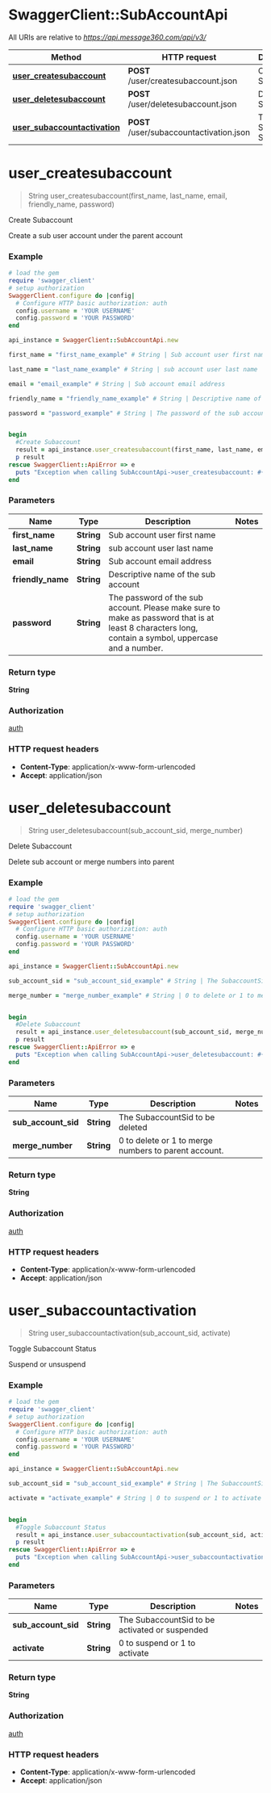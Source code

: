 # SwaggerClient::SubAccountApi

All URIs are relative to *https://api.message360.com/api/v3/*

Method | HTTP request | Description
------------- | ------------- | -------------
[**user_createsubaccount**](SubAccountApi.md#user_createsubaccount) | **POST** /user/createsubaccount.json | Create Subaccount
[**user_deletesubaccount**](SubAccountApi.md#user_deletesubaccount) | **POST** /user/deletesubaccount.json | Delete Subaccount
[**user_subaccountactivation**](SubAccountApi.md#user_subaccountactivation) | **POST** /user/subaccountactivation.json | Toggle Subaccount Status


# **user_createsubaccount**
> String user_createsubaccount(first_name, last_name, email, friendly_name, password)

Create Subaccount

Create a sub user account under the parent account

### Example
```ruby
# load the gem
require 'swagger_client'
# setup authorization
SwaggerClient.configure do |config|
  # Configure HTTP basic authorization: auth
  config.username = 'YOUR USERNAME'
  config.password = 'YOUR PASSWORD'
end

api_instance = SwaggerClient::SubAccountApi.new

first_name = "first_name_example" # String | Sub account user first name

last_name = "last_name_example" # String | sub account user last name

email = "email_example" # String | Sub account email address

friendly_name = "friendly_name_example" # String | Descriptive name of the sub account

password = "password_example" # String | The password of the sub account.  Please make sure to make as password that is at least 8 characters long, contain a symbol, uppercase and a number.


begin
  #Create Subaccount
  result = api_instance.user_createsubaccount(first_name, last_name, email, friendly_name, password)
  p result
rescue SwaggerClient::ApiError => e
  puts "Exception when calling SubAccountApi->user_createsubaccount: #{e}"
end
```

### Parameters

Name | Type | Description  | Notes
------------- | ------------- | ------------- | -------------
 **first_name** | **String**| Sub account user first name | 
 **last_name** | **String**| sub account user last name | 
 **email** | **String**| Sub account email address | 
 **friendly_name** | **String**| Descriptive name of the sub account | 
 **password** | **String**| The password of the sub account.  Please make sure to make as password that is at least 8 characters long, contain a symbol, uppercase and a number. | 

### Return type

**String**

### Authorization

[auth](../README.md#auth)

### HTTP request headers

 - **Content-Type**: application/x-www-form-urlencoded
 - **Accept**: application/json



# **user_deletesubaccount**
> String user_deletesubaccount(sub_account_sid, merge_number)

Delete Subaccount

Delete sub account or merge numbers into parent

### Example
```ruby
# load the gem
require 'swagger_client'
# setup authorization
SwaggerClient.configure do |config|
  # Configure HTTP basic authorization: auth
  config.username = 'YOUR USERNAME'
  config.password = 'YOUR PASSWORD'
end

api_instance = SwaggerClient::SubAccountApi.new

sub_account_sid = "sub_account_sid_example" # String | The SubaccountSid to be deleted

merge_number = "merge_number_example" # String | 0 to delete or 1 to merge numbers to parent account.


begin
  #Delete Subaccount
  result = api_instance.user_deletesubaccount(sub_account_sid, merge_number)
  p result
rescue SwaggerClient::ApiError => e
  puts "Exception when calling SubAccountApi->user_deletesubaccount: #{e}"
end
```

### Parameters

Name | Type | Description  | Notes
------------- | ------------- | ------------- | -------------
 **sub_account_sid** | **String**| The SubaccountSid to be deleted | 
 **merge_number** | **String**| 0 to delete or 1 to merge numbers to parent account. | 

### Return type

**String**

### Authorization

[auth](../README.md#auth)

### HTTP request headers

 - **Content-Type**: application/x-www-form-urlencoded
 - **Accept**: application/json



# **user_subaccountactivation**
> String user_subaccountactivation(sub_account_sid, activate)

Toggle Subaccount Status

Suspend or unsuspend

### Example
```ruby
# load the gem
require 'swagger_client'
# setup authorization
SwaggerClient.configure do |config|
  # Configure HTTP basic authorization: auth
  config.username = 'YOUR USERNAME'
  config.password = 'YOUR PASSWORD'
end

api_instance = SwaggerClient::SubAccountApi.new

sub_account_sid = "sub_account_sid_example" # String | The SubaccountSid to be activated or suspended

activate = "activate_example" # String | 0 to suspend or 1 to activate


begin
  #Toggle Subaccount Status
  result = api_instance.user_subaccountactivation(sub_account_sid, activate)
  p result
rescue SwaggerClient::ApiError => e
  puts "Exception when calling SubAccountApi->user_subaccountactivation: #{e}"
end
```

### Parameters

Name | Type | Description  | Notes
------------- | ------------- | ------------- | -------------
 **sub_account_sid** | **String**| The SubaccountSid to be activated or suspended | 
 **activate** | **String**| 0 to suspend or 1 to activate | 

### Return type

**String**

### Authorization

[auth](../README.md#auth)

### HTTP request headers

 - **Content-Type**: application/x-www-form-urlencoded
 - **Accept**: application/json



